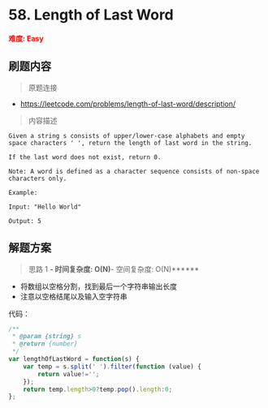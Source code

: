 # 58. Length of Last Word

**<font color=red>难度: Easy</font>**

## 刷题内容

> 原题连接

* https://leetcode.com/problems/length-of-last-word/description/

> 内容描述

```
Given a string s consists of upper/lower-case alphabets and empty space characters ' ', return the length of last word in the string.

If the last word does not exist, return 0.

Note: A word is defined as a character sequence consists of non-space characters only.

Example:

Input: "Hello World"

Output: 5
```

## 解题方案

> 思路 1
******- 时间复杂度: O(N)******- 空间复杂度: O(N)******

* 将数组以空格分割，找到最后一个字符串输出长度
* 注意以空格结尾以及输入空字符串

代码：

```javascript
/**
 * @param {string} s
 * @return {number}
 */
var lengthOfLastWord = function(s) {
    var temp = s.split(' ').filter(function (value) {
        return value!='';
    });
    return temp.length>0?temp.pop().length:0;
};
```


